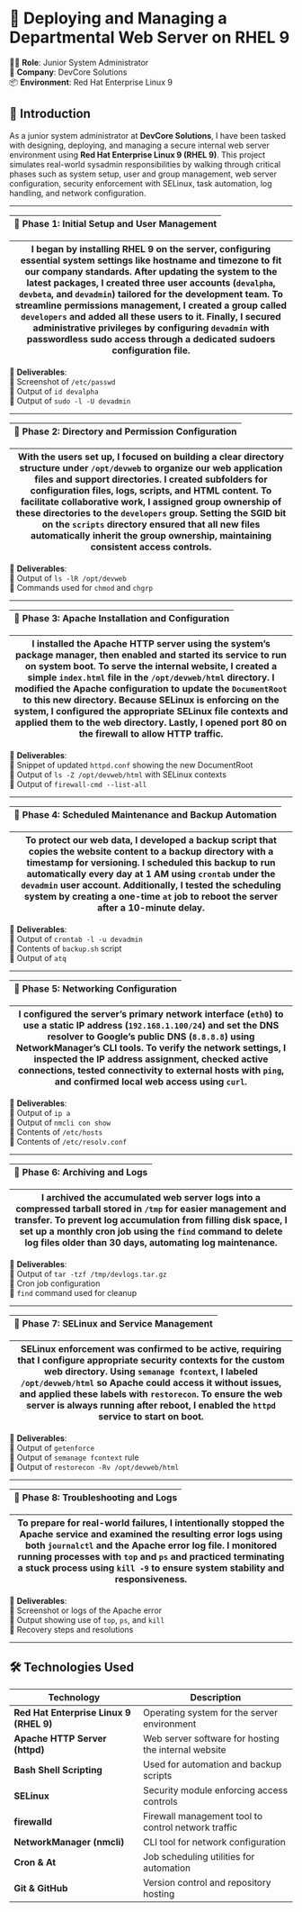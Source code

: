 # 🚀 Deploying and Managing a Departmental Web Server on RHEL 9

👨‍💻 **Role**: Junior System Administrator  
🏢 **Company**: DevCore Solutions  
📦 **Environment**: Red Hat Enterprise Linux 9

## 🧾 Introduction

As a junior system administrator at **DevCore Solutions**, I have been tasked with designing, deploying, and managing a secure internal web server environment using **Red Hat Enterprise Linux 9 (RHEL 9)**. This project simulates real-world sysadmin responsibilities by walking through critical phases such as system setup, user and group management, web server configuration, security enforcement with SELinux, task automation, log handling, and network configuration.

---

| 📌 **Phase 1: Initial Setup and User Management** |
|---------------------------------------------------|

| I began by installing RHEL 9 on the server, configuring essential system settings like hostname and timezone to fit our company standards. After updating the system to the latest packages, I created three user accounts (`devalpha`, `devbeta`, and `devadmin`) tailored for the development team. To streamline permissions management, I created a group called `developers` and added all these users to it. Finally, I secured administrative privileges by configuring `devadmin` with passwordless sudo access through a dedicated sudoers configuration file. |
|-----------------------------------------------------------------------------------------------------------------------------------------------------------------------------------------------------------------------------------------------------------------------------------------------------------------------------------------------------------------------------------------------|

📸 **Deliverables**:  
🔸 Screenshot of `/etc/passwd`  
🔸 Output of `id devalpha`  
🔸 Output of `sudo -l -U devadmin`

---

| 📌 **Phase 2: Directory and Permission Configuration** |
|---------------------------------------------------------|

| With the users set up, I focused on building a clear directory structure under `/opt/devweb` to organize our web application files and support directories. I created subfolders for configuration files, logs, scripts, and HTML content. To facilitate collaborative work, I assigned group ownership of these directories to the `developers` group. Setting the SGID bit on the `scripts` directory ensured that all new files automatically inherit the group ownership, maintaining consistent access controls. |
|-----------------------------------------------------------------------------------------------------------------------------------------------------------------------------------------------------------------------------------------------------------------------------------------------------------------------------------------------------------------------|

📸 **Deliverables**:  
🔸 Output of `ls -lR /opt/devweb`  
🔸 Commands used for `chmod` and `chgrp`

---

| 📌 **Phase 3: Apache Installation and Configuration** |
|--------------------------------------------------------|

| I installed the Apache HTTP server using the system’s package manager, then enabled and started its service to run on system boot. To serve the internal website, I created a simple `index.html` file in the `/opt/devweb/html` directory. I modified the Apache configuration to update the `DocumentRoot` to this new directory. Because SELinux is enforcing on the system, I configured the appropriate SELinux file contexts and applied them to the web directory. Lastly, I opened port 80 on the firewall to allow HTTP traffic. |
|------------------------------------------------------------------------------------------------------------------------------------------------------------------------------------------------------------------------------------------------------------------------------------------------------------------------------------------------------------------------------|

📸 **Deliverables**:  
🔸 Snippet of updated `httpd.conf` showing the new DocumentRoot  
🔸 Output of `ls -Z /opt/devweb/html` with SELinux contexts  
🔸 Output of `firewall-cmd --list-all`

---

| 📌 **Phase 4: Scheduled Maintenance and Backup Automation** |
|-------------------------------------------------------------|

| To protect our web data, I developed a backup script that copies the website content to a backup directory with a timestamp for versioning. I scheduled this backup to run automatically every day at 1 AM using `crontab` under the `devadmin` user account. Additionally, I tested the scheduling system by creating a one-time `at` job to reboot the server after a 10-minute delay. |
|----------------------------------------------------------------------------------------------------------------------------------------------------------------------------------------------------------------------------------------------------------------------------------------------------------------------------------------|

📸 **Deliverables**:  
🔸 Output of `crontab -l -u devadmin`  
🔸 Contents of `backup.sh` script  
🔸 Output of `atq`

---

| 📌 **Phase 5: Networking Configuration** |
|-----------------------------------------|

| I configured the server’s primary network interface (`eth0`) to use a static IP address (`192.168.1.100/24`) and set the DNS resolver to Google’s public DNS (`8.8.8.8`) using NetworkManager’s CLI tools. To verify the network settings, I inspected the IP address assignment, checked active connections, tested connectivity to external hosts with `ping`, and confirmed local web access using `curl`. |
|----------------------------------------------------------------------------------------------------------------------------------------------------------------------------------------------------------------------------------------------------|

📸 **Deliverables**:  
🔸 Output of `ip a`  
🔸 Output of `nmcli con show`  
🔸 Contents of `/etc/hosts`  
🔸 Contents of `/etc/resolv.conf`

---

| 📌 **Phase 6: Archiving and Logs** |
|-----------------------------------|

| I archived the accumulated web server logs into a compressed tarball stored in `/tmp` for easier management and transfer. To prevent log accumulation from filling disk space, I set up a monthly cron job using the `find` command to delete log files older than 30 days, automating log maintenance. |
|-------------------------------------------------------------------------------------------------------------------------------------------------------------------------------------------------------------------------|

📸 **Deliverables**:  
🔸 Output of `tar -tzf /tmp/devlogs.tar.gz`  
🔸 Cron job configuration  
🔸 `find` command used for cleanup

---

| 📌 **Phase 7: SELinux and Service Management** |
|------------------------------------------------|

| SELinux enforcement was confirmed to be active, requiring that I configure appropriate security contexts for the custom web directory. Using `semanage fcontext`, I labeled `/opt/devweb/html` so Apache could access it without issues, and applied these labels with `restorecon`. To ensure the web server is always running after reboot, I enabled the `httpd` service to start on boot. |
|--------------------------------------------------------------------------------------------------------------------------------------------------------------------------------------------------------------------------------------------------------------|

📸 **Deliverables**:  
🔸 Output of `getenforce`  
🔸 Output of `semanage fcontext` rule  
🔸 Output of `restorecon -Rv /opt/devweb/html`

---

| 📌 **Phase 8: Troubleshooting and Logs** |
|-----------------------------------------|

| To prepare for real-world failures, I intentionally stopped the Apache service and examined the resulting error logs using both `journalctl` and the Apache error log file. I monitored running processes with `top` and `ps` and practiced terminating a stuck process using `kill -9` to ensure system stability and responsiveness. |
|-------------------------------------------------------------------------------------------------------------------------------------------------------------------------------------------------------------------------|

📸 **Deliverables**:  
🔸 Screenshot or logs of the Apache error  
🔸 Output showing use of `top`, `ps`, and `kill`  
🔸 Recovery steps and resolutions

---

## 🛠️ Technologies Used

| Technology                           | Description                                      |
|------------------------------------|------------------------------------------------|
| **Red Hat Enterprise Linux 9 (RHEL 9)** | Operating system for the server environment       |
| **Apache HTTP Server (httpd)**          | Web server software for hosting the internal website |
| **Bash Shell Scripting**                | Used for automation and backup scripts               |
| **SELinux**                            | Security module enforcing access controls            |
| **firewalld**                         | Firewall management tool to control network traffic  |
| **NetworkManager (nmcli)**             | CLI tool for network configuration                    |
| **Cron & At**                         | Job scheduling utilities for automation               |
| **Git & GitHub**                      | Version control and repository hosting                |
